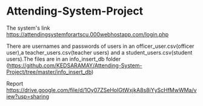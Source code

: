 # Attending-System-Project

The system's link https://attendingsystemforartscu.000webhostapp.com/login.php

There are usernames and passwords of users in an officer_user.csv(officer user),a teacher_users.csv(teacher users) and a student_users.csv(student users).The files are in an info_insert_db folder (https://github.com/KEDSARAMAY/Attending-System-Project/tree/master/info_insert_db) 

Report https://drive.google.com/file/d/1Oy07ZSeHoIGtWxjkA8s8iYyScHfMwWMa/view?usp=sharing
